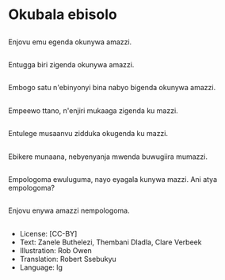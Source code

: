 # Okubala ebisolo

##
Enjovu emu egenda
okunywa amazzi.

##
Entugga biri zigenda
okunywa amazzi.

##
Embogo satu
n'ebinyonyi bina nabyo
bigenda okunywa
amazzi.

##
Empeewo ttano, n'enjiri
mukaaga zigenda ku
mazzi.

##
Entulege musaanvu
zidduka okugenda ku
mazzi.

##
Ebikere munaana,
nebyenyanja mwenda
buwugiira mumazzi.

##
Empologoma
ewuluguma, nayo
eyagala kunywa mazzi.
Ani atya empologoma?

##
Enjovu enywa amazzi
nempologoma.

##
* License: [CC-BY]
* Text: Zanele Buthelezi, Thembani Dladla, Clare Verbeek
* Illustration: Rob Owen
* Translation: Robert Ssebukyu
* Language: lg
